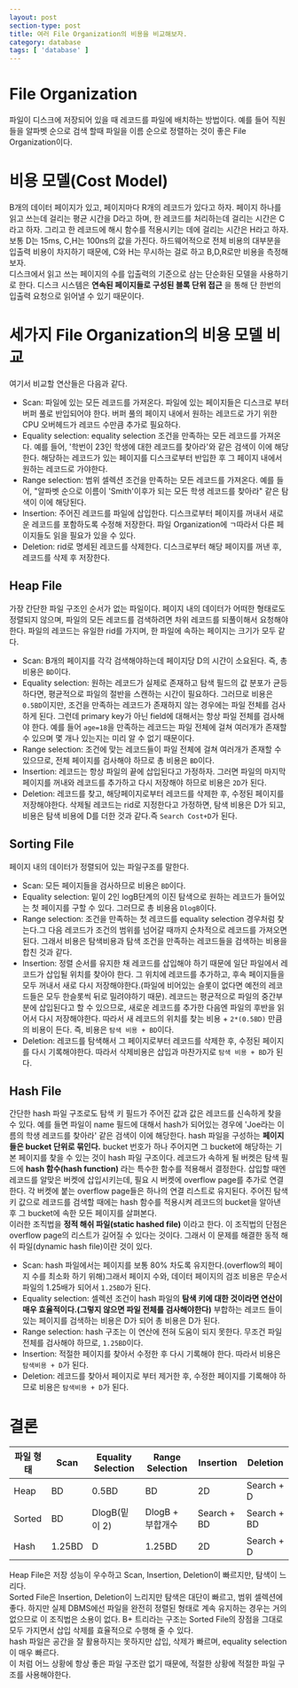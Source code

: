 ```yaml
---
layout: post
section-type: post
title: 여러 File Organization의 비용을 비교해보자.
category: database
tags: [ 'database' ]
---
```


# File Organization

파일이 디스크에 저장되어 있을 때 레코드를 파일에 배치하는 방법이다. 예를 들어 직원들을 알파벳 순으로 검색 할때 파일을 이름 순으로 정렬하는 것이 좋은 File Organization이다.

# 비용 모델(Cost Model)

B개의 데이터 페이지가 있고, 페이지마다 R개의 레코드가 있다고 하자. 페이지 하나를 읽고 쓰는데 걸리는 평균 시간을 D라고 하며, 한 레코드를 처리하는데 걸리는 시간은 C라고 하자. 그리고 한 레코드에 해시 함수를 적용시키는 데에 걸리는 시간은 H라고 하자.  
보통 D는 15ms, C,H는 100ns의 값을 가진다. 하드웨어적으로 전체 비용의 대부분을 입출력 비용이 차지하기 때문에, C와 H는 무시하는 걸로 하고 B,D,R로만 비용을 측정해보자.  
디스크에서 읽고 쓰는 페이지의 수를 입출력의 기준으로 삼는 단순화된 모델을 사용하기로 한다. 디스크 시스템은 **연속된 페이지들로 구성된 블록 단위 접근** 을 통해  단 한번의 입출력 요청으로 읽어낼 수 있기 때문이다.

# 세가지 File Organization의 비용 모델 비교

여기서 비교할 연산들은 다음과 같다.
- Scan: 파일에 있는 모든 레코드를 가져온다. 파일에 있는 페이지들은 디스크로 부터 버퍼 풀로 반입되어야 한다. 버퍼 풀의 페이지 내에서 원하는 레코드로 가기 위한 CPU 오버헤드가 레코드 수만큼 추가로 필요하다.
- Equality selection: equality selection 조건을 만족하는 모든 레코드를 가져온다. 예를 들어, '학번이 23인 학생에 대한 레코드를 찾아라'와 같은 검색이 이에 해당한다. 해당하는 레코드가 있는 페이지를 디스크로부터 반입한 후 그 페이지 내에서 원하는 레코드로 가야한다.
- Range selection: 범위 셀렉션 조건을 만족하는 모든 레코드를 가져온다. 예를 들어, "알파벳 순으로 이름이 'Smith'이후가 되는 모든 학생 레코드를 찾아라" 같은 탐색이 이에 해당된다.
- Insertion: 주어진 레코드를 파일에 삽입한다. 디스크로부터 페이지를 꺼내서 새로운 레코드를 포함하도록 수정해 저장한다. 파일 Organization에 ㄱ따라서 다른 페이지들도 읽을 필요가 있을 수 있다.
- Deletion: rid로 명세된 레코드를 삭제한다. 디스크로부터 해당 페이지를 꺼낸 후, 레코드를 삭제 후 저장한다.

## Heap File

가장 간단한 파일 구조인 순서가 없는 파일이다. 페이지 내의 데이터가 어떠한 형태로도 정렬되지 않으며, 파일의 모든 레코드를 검색하려면 차위 레코드를 되풀이해서 요청해야한다. 파일의 레코드는 유일한 rid를 가지며, 한 파일에 속하는 페이지는 크기가 모두 같다.

- Scan: B개의 페이지를 각각 검색해야하는데 페이지당 D의 시간이 소요된다. 즉, 총 비용은 `BD`이다.
- Equality selection: 원하는 레코드가 실제로 존재하고 탐색 필드의 값 분포가 균등하다면, 평균적으로 파일의 절반을 스캔하는 시간이 필요하다. 그러므로 비용은 `0.5BD`이지만, 조건을 만족하는 레코드가 존재하지 않는 경우에는 파일 전체를 검사하게 된다. 그런데 primary key가 아닌 field에 대해서는 항상 파일 전체를 검사해야 한다. 예를 들어 `age=18`을 만족하는 레코드는 파일 전체에 걸쳐 여러개가 존재할 수 있으며 몇 개나 있는지는 미리 알 수 없기 때문이다.
- Range selection: 조건에 맞는 레코드들이 파일 전체에 걸쳐 여러개가 존재할 수 있으므로, 전체 페이지를 검사해야 하므로 총 비용은 `BD`이다.
- Insertion: 레코드는 항상 파일의 끝에 삽입된다고 가정하자. 그러면 파일의 마지막 페이지를 꺼내와 레코드를 추가하고 다시 저장해야 하므로 비용은 `2D`가 된다.
- Deletion: 레코드를 찾고, 해당페이지로부터 레코드를 삭제한 후, 수정된 페이지를 저장해야한다. 삭제될 레코드는 rid로 지정한다고 가정하면, 탐색 비용은 D가 되고, 비용은 탐색 비용에 D를 더한 것과 같다.즉 `Search Cost+D`가 된다.

## Sorting File

페이지 내의 데이터가 정렬되어 있는 파일구조를 말한다.

- Scan: 모든 페이지들을 검사하므로 비용은 `BD`이다.
- Equality selection: 밑이 2인 logB단계의 이진 탐색으로 원하는 레코드가 들어있는 첫 페이지를 구할 수 있다. 그러므로 총 비용음 `DlogB`이다.
- Range selection: 조건을 만족하는 첫 레코드를 equality selection 경우처럼 찾는다.그 다음 레코드가 조건의 범위를 넘어갈 때까지 순차적으로 레코드를 가져오면 된다. 그래서 비용은 탐색비용과 탐색 조건을 만족하는 레코드들을 검색하는 비용을 합친 것과 같다.
- Insertion: 정렬 순서를 유지한 채 레코드를 삽입해야 하기 때문에 일단 파일에서 레코드가 삽입될 위치를 찾아야 한다. 그 위치에 레코드를 추가하고, 후속 페이지들을 모두 꺼내서 새로 다시 저장해야한다.(파일에 비어있는 슬롯이 없다면 예전의 레코드들은 모두 한슬롯씩 뒤로 밀려야하기 때문). 레코드는 평균적으로 파일의 중간부분에 삽입된다고 할 수 있으므로, 새로운 레코드를 추가한 다음엔 파일의 후반을 읽어서 다시 저장해야한다. 따라서 새 레코드의 위치를 찾는 비용 + `2*(0.5BD)` 만큼의 비용이 든다. 즉, 비용은 `탐색 비용 + BD`이다.
- Deletion: 레코드를 탐색해서 그 페이지로부터 레코드를 삭제한 후, 수정된 페이지를 다시 기록해야한다. 따라서 삭제비용은 삽입과 마찬가지로 `탐색 비용 + BD`가 된다.

## Hash File

간단한 hash 파일 구조로도 탐색 키 필드가 주어진 값과 값은 레코드를 신속하게 찾을 수 있다. 예를 들면 파일이 name 필드에 대해서 hash가 되어있는 경우에 'Joe라는 이름의 학생 레코드를 찾아라' 같은 검색이 이에 해당한다. hash 파일을 구성하는 **페이지들은 bucket 단위로 묶인다.** bucket 번호가 하나 주어지면 그 bucket에 해당하는 기본 페이지를 찾을 수 있는 것이 hash 파일 구조이다. 레코드가 속하게 될 버켓은 탐색 필드에 **hash 함수(hash function)** 라는 특수한 함수를 적용해서 결정한다. 삽입할 때엔 레코드를 알맞은 버켓에 삽입시키는데, 필요 시 버켓에 overflow page를 추가로 연결한다. 각 버켓에 붙는 overflow page들은 하나의 연결 리스트로 유지된다. 주어진 탐색 키 값으로 레코드를 검색할 때에는 hash 함수를 적용시켜 레코드의 bucket을 알아낸 후 그 bucket에 속한 모든 페이지를 살펴본다.  
이러한 조직법을 **정적 해쉬 파일(static hashed file)** 이라고 한다. 이 조직법의 단점은 overflow page의 리스트가 길어질 수 있다는 것이다. 그래서 이 문제를 해결한 동적 해쉬 파일(dynamic hash file)이란 것이 있다.

- Scan: hash 파일에서는 페이지를 보통 80% 차도록 유지한다.(overflow의 페이지 수를 최소화 하기 위해)그래서 페이지 수와, 데이터 페이지의 검조 비용은 무순서 파일의 1.25배가 되어서 `1.25BD`가 된다.
- Equality selection: 셀렉션 조건이 hash 파일의 **탐색 키에 대한 것이라면 연산이 매우 효율적이다.(그렇지 않으면 파일 전체를 검사해야한다)** 부합하는 레코드 들이 있는 페이지를 검색하는 비용은 D가 되어 총 비용은 D가 된다.
- Range selection: hash 구조는 이 연산에 전혀 도움이 되지 못한다. 무조건 파일 전체를 검사해야 하므로, `1.25BD`이다.
- Insertion: 적절한 페이지를 찾아서 수정한 후 다시 기록해야 한다. 따라서 비용은 `탐색비용 + D`가 된다.
- Deletion: 레코드를 찾아서 페이지로 부터 제거한 후, 수정한 페이지를 기록해야 하므로 비용은 `탐색비용 + D`가 된다.

# 결론

| 파일 형태 | Scan   | Equality Selection | Range Selection  | Insertion   | Deletion    |
|-----------|--------|--------------------|------------------|-------------|-------------|
| Heap      | BD     | 0.5BD              | BD               | 2D          | Search + D  |
| Sorted    | BD     | DlogB(밑이 2)      | DlogB + 부합개수 | Search + BD | Search + BD |
| Hash      | 1.25BD | D                  | 1.25BD           | 2D          | Search + D  |

Heap File은 저장 성능이 우수하고 Scan, Insertion, Deletion이 빠르지만, 탐색이 느리다.  
Sorted File은 Insertion, Deletion이 느리지만 탐색은 대단이 빠르고, 범위 셀렉션에 좋다. 하지만 실제 DBMS에선 파일을 완전히 정렬된 형태로 계속 유지하는 경우는 거의 없으므로 이 조직법은 소용이 없다. B+ 트리라는 구조는 Sorted File의 장점을 그대로 모두 가지면서 삽입 삭제를 효율적으로 수행해 줄 수 있다.  
hash 파일은 공간을 잘 활용하지는 못하지만 삽입, 삭제가 빠르며, equality selection이 매우 빠르다.  
이 처럼 어느 상황에 항상 좋은 파일 구조란 없기 때문에, 적절한 상황에 적절한 파일 구조를 사용해야한다.
